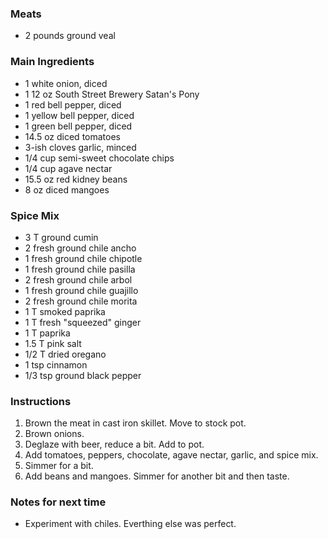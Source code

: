 ### Meats

- 2 pounds ground veal

### Main Ingredients

- 1 white onion, diced
- 1 12 oz South Street Brewery Satan's Pony
- 1 red bell pepper, diced
- 1 yellow bell pepper, diced
- 1 green bell pepper, diced
- 14.5 oz diced tomatoes
- 3-ish cloves garlic, minced
- 1/4 cup semi-sweet chocolate chips
- 1/4 cup agave nectar
- 15.5 oz red kidney beans
- 8 oz diced mangoes

### Spice Mix

- 3 T ground cumin
- 2 fresh ground chile ancho
- 1 fresh ground chile chipotle
- 1 fresh ground chile pasilla
- 2 fresh ground chile arbol
- 1 fresh ground chile guajillo
- 2 fresh ground chile morita
- 1 T smoked paprika
- 1 T fresh "squeezed" ginger
- 1 T paprika
- 1.5 T pink salt
- 1/2 T dried oregano
- 1 tsp cinnamon
- 1/3 tsp ground black pepper

### Instructions
1. Brown the meat in cast iron skillet. Move to stock pot.
2. Brown onions.
3. Deglaze with beer, reduce a bit. Add to pot.
4. Add tomatoes, peppers, chocolate, agave nectar, garlic, and spice mix.
5. Simmer for a bit.
6. Add beans and mangoes. Simmer for another bit and then taste.

### Notes for next time
- Experiment with chiles. Everthing else was perfect.